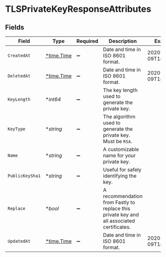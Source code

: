 # TLSPrivateKeyResponseAttributes


## Fields

| Field                                                                                     | Type                                                                                      | Required                                                                                  | Description                                                                               | Example                                                                                   |
| ----------------------------------------------------------------------------------------- | ----------------------------------------------------------------------------------------- | ----------------------------------------------------------------------------------------- | ----------------------------------------------------------------------------------------- | ----------------------------------------------------------------------------------------- |
| `CreatedAt`                                                                               | [*time.Time](https://pkg.go.dev/time#Time)                                                | :heavy_minus_sign:                                                                        | Date and time in ISO 8601 format.                                                         | 2020-04-09T18:14:30Z                                                                      |
| `DeletedAt`                                                                               | [*time.Time](https://pkg.go.dev/time#Time)                                                | :heavy_minus_sign:                                                                        | Date and time in ISO 8601 format.                                                         | 2020-04-09T18:14:30Z                                                                      |
| `KeyLength`                                                                               | **int64*                                                                                  | :heavy_minus_sign:                                                                        | The key length used to generate the private key.                                          |                                                                                           |
| `KeyType`                                                                                 | **string*                                                                                 | :heavy_minus_sign:                                                                        | The algorithm used to generate the private key. Must be `RSA`.                            |                                                                                           |
| `Name`                                                                                    | **string*                                                                                 | :heavy_minus_sign:                                                                        | A customizable name for your private key.                                                 |                                                                                           |
| `PublicKeySha1`                                                                           | **string*                                                                                 | :heavy_minus_sign:                                                                        | Useful for safely identifying the key.                                                    |                                                                                           |
| `Replace`                                                                                 | **bool*                                                                                   | :heavy_minus_sign:                                                                        | A recommendation from Fastly to replace this private key and all associated certificates. |                                                                                           |
| `UpdatedAt`                                                                               | [*time.Time](https://pkg.go.dev/time#Time)                                                | :heavy_minus_sign:                                                                        | Date and time in ISO 8601 format.                                                         | 2020-04-09T18:14:30Z                                                                      |